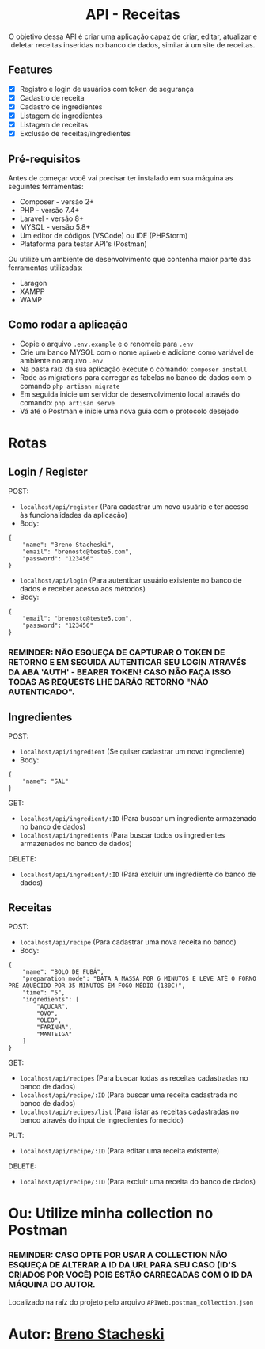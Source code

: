 <h1 align="center">API - Receitas</h1>

<p align="center">O objetivo dessa API é criar uma aplicação capaz de criar, editar, atualizar e deletar receitas inseridas no banco de dados, similar à um site de receitas.</p>

## Features

- [x] Registro e login de usuários com token de segurança
- [x] Cadastro de receita
- [x] Cadastro de ingredientes
- [x] Listagem de ingredientes
- [x] Listagem de receitas
- [x] Exclusão de receitas/ingredientes

## Pré-requisitos

Antes de começar você vai precisar ter instalado em sua máquina as seguintes ferramentas:
- Composer - versão 2+
- PHP - versão 7.4+
- Laravel - versão 8+
- MYSQL - versão 5.8+
- Um editor de códigos (VSCode) ou IDE (PHPStorm)
- Plataforma para testar API's (Postman)

Ou utilize um ambiente de desenvolvimento que contenha maior parte das ferramentas utilizadas:
- Laragon
- XAMPP
- WAMP 

## Como rodar a aplicação

- Copie o arquivo `.env.example` e o renomeie para `.env`
- Crie um banco MYSQL com o nome `apiweb` e adicione como variável de ambiente no arquivo `.env`
- Na pasta raíz da sua aplicação execute o comando: `composer install`
- Rode as migrations para carregar as tabelas no banco de dados com o comando `php artisan migrate`
- Em seguida inicie um servidor de desenvolvimento local através do comando: `php artisan serve`
- Vá até o Postman e inicie uma nova guia com o protocolo desejado

# Rotas 

## Login / Register

POST:
- `localhost/api/register` (Para cadastrar um novo usuário e ter acesso às funcionalidades da aplicação) 
- Body:
```
{
    "name": "Breno Stacheski",
    "email": "brenostc@teste5.com",
    "password": "123456"
}
```

- `localhost/api/login` (Para autenticar usuário existente no banco de dados e receber acesso aos métodos)
- Body:
```
{
    "email": "brenostc@teste5.com",
    "password": "123456"
}
```
### REMINDER: NÃO ESQUEÇA DE CAPTURAR O TOKEN DE RETORNO E EM SEGUIDA AUTENTICAR SEU LOGIN ATRAVÉS DA ABA 'AUTH' - BEARER TOKEN! CASO NÃO FAÇA ISSO TODAS AS REQUESTS LHE DARÃO RETORNO "NÃO AUTENTICADO".

## Ingredientes

POST:
- `localhost/api/ingredient` (Se quiser cadastrar um novo ingrediente)
- Body:
```
{
    "name": "SAL"
}
```


GET:
- `localhost/api/ingredient/:ID` (Para buscar um ingrediente armazenado no banco de dados)
- `localhost/api/ingredients` (Para buscar todos os ingredientes armazenados no banco de dados)

DELETE:
- `localhost/api/ingredient/:ID` (Para excluir um ingrediente do banco de dados)

## Receitas

POST:
- `localhost/api/recipe` (Para cadastrar uma nova receita no banco)
- Body:

```
{
    "name": "BOLO DE FUBÁ",
    "preparation_mode": "BATA A MASSA POR 6 MINUTOS E LEVE ATÉ O FORNO PRÉ-AQUECIDO POR 35 MINUTOS EM FOGO MÉDIO (180C)",
    "time": "5",
    "ingredients": [
        "AÇUCAR",
        "OVO",
        "OLEO",
        "FARINHA",
        "MANTEIGA"
    ]
}
```

GET:
- `localhost/api/recipes` (Para buscar todas as receitas cadastradas no banco de dados)
- `localhost/api/recipe/:ID` (Para buscar uma receita cadastrada no banco de dados)
- `localhost/api/recipes/list` (Para listar as receitas cadastradas no banco através do input de ingredientes fornecido)

PUT:
- `localhost/api/recipe/:ID` (Para editar uma receita existente)

DELETE:
- `localhost/api/recipe/:ID` (Para excluir uma receita do banco de dados)

# Ou: Utilize minha collection no Postman

### REMINDER: CASO OPTE POR USAR A COLLECTION NÃO ESQUEÇA DE ALTERAR A ID DA URL PARA SEU CASO (ID'S CRIADOS POR VOCÊ) POIS ESTÃO CARREGADAS COM O ID DA MÁQUINA DO AUTOR.

Localizado na raíz do projeto pelo arquivo `APIWeb.postman_collection.json`

# Autor: [Breno Stacheski](https://github.com/BrenoStacheski)

